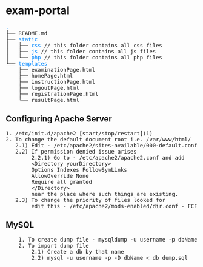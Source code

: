 # exam-portal

<pre><font color="#0087FF">.</font>
├── README.md
├── <font color="#0087FF">static</font> 
│   ├── <font color="#0087FF">css</font> // this folder contains all css files
│   ├── <font color="#0087FF">js</font> // this folder contains all js files
│   └── <font color="#0087FF">php</font> // this folder contains all php files
└── <font color="#0087FF">templates</font> 
    ├── examinationPage.html
    ├── homePage.html
    ├── instructionPage.html
    ├── logoutPage.html
    ├── registrationPage.html
    └── resultPage.html
</pre>

## Configuring Apache Server

<pre>
1. /etc/init.d/apache2 [start/stop/restart](1)
2. To change the default document root i.e. /var/www/html/
   2.1) Edit - /etc/apache2/sites-available/000-default.conf
   2.2) If permission denied issue arises
        2.2.1) Go to - /etc/apache2/apache2.conf and add
        &lt;Directory yourDirectory&gt;
        Options Indexes FollowSymLinks
        AllowOverride None
        Require all granted
        &lt;/Directory&gt;
        near the place where such things are existing.
   2.3) To change the priority of files looked for
        edit this - /etc/apache2/mods-enabled/dir.conf - FCFS
</pre>

## MySQL

<pre>
    1. To create dump file - mysqldump -u username -p dbName > db_dump.sql
    2. To import dump file
        2.1) Create a db by that name
        2.2) mysql -u username -p -D dbName < db_dump.sql
</pre>

